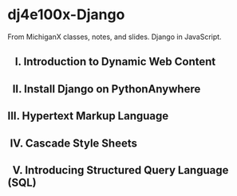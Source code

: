 # dj4e100x-Django

From MichiganX classes, notes, and slides. Django in JavaScript.

##    I. Introduction to Dynamic Web Content

##   II. Install Django on PythonAnywhere

## III. Hypertext Markup Language

##  IV. Cascade Style Sheets

##   V. Introducing Structured Query Language (SQL)
